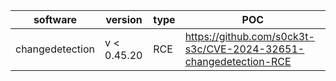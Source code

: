 | software | version | type | POC | 
| -------- | -------- | -------- | -------- |
| changedetection | v < 0.45.20 | RCE | https://github.com/s0ck3t-s3c/CVE-2024-32651-changedetection-RCE 
